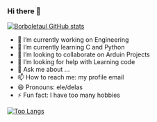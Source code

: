 ### Hi there 👋

[![Borboletaul GitHub stats](https://github-readme-stats.vercel.app/api?username=Borboletazul&show_icons=true&theme=cobalt2)](https://github.com/Borboletzul/github-readme-stats)
<!--![Anurag's GitHub stats](https://github-readme-stats.vercel.app/api?username=Borboletazul&hide=contribs,prs)-->

- 🔭 I’m currently working on Engineering
- 🌱 I’m currently learning C and Python
- 👯 I’m looking to collaborate on Arduin Projects
- 🤔 I’m looking for help with Learning code
- 💬 Ask me about ...
- 📫 How to reach me: my profile email
- 😄 Pronouns: ele/delas
- ⚡ Fun fact: I have too many hobbies

[![Top Langs](https://github-readme-stats.vercel.app/api/top-langs/?username=Borboletazul&langs_count=8&theme=cobalt2)](https://github.com/Borboletazul/github-readme-stats)
